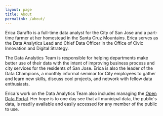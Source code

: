 ```yaml
---
layout: page
title: About
permalink: /about/
---
```


Erica Garaffo is a full-time data analyst for the City of San Jose and a part-time farmer at her homestead in the Santa Cruz Mountains.  Erica serves as the Data Analytics Lead and Chief Data Officer in the Office of Civic Innovation and Digital Strategy.

The Data Analytics Team is responsible for helping departments make better use of their data with the intent of improving business process and city services for the residents of San Jose.  Erica is also the leader of the Data Champions, a monthly informal seminar for City employees to gather and learn new skills, discuss cool projects, and network with fellow data enthusiasts. 

Erica's work on the Data Analytics Team also includes managing the [Open Data Portal](http://data.sanjoseca.gov).  Her hope is to one day see that all municipal data, the public's data, is readily available and easily accessed for any member of the public to use. 


